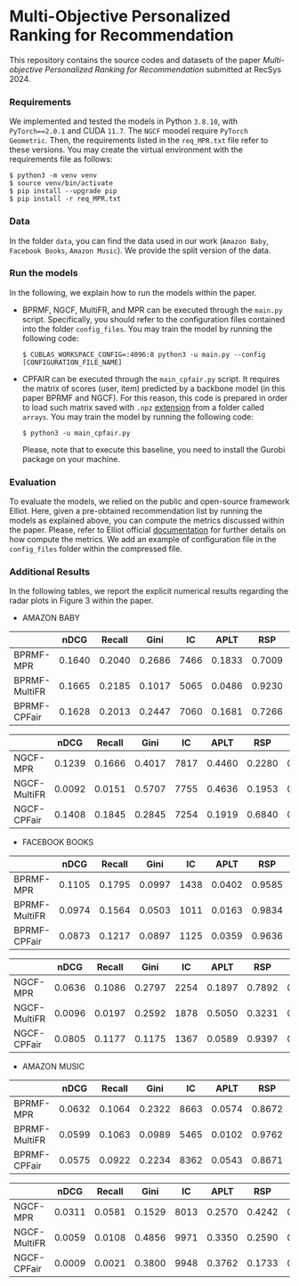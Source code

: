 # Multi-Objective Personalized Ranking for Recommendation
This repository contains the source codes and datasets of the paper _Multi-objective Personalized Ranking for Recommendation_ submitted at RecSys 2024.

### Requirements
We implemented and tested the models in Python `3.8.10`, with `PyTorch==2.0.1` and CUDA `11.7`. The `NGCF` moodel require `PyTorch Geometric`. Then, the requirements listed in the `req_MPR.txt` file refer to these versions. You may create the virtual environment with the requirements file as follows:

```
$ python3 -m venv venv
$ source venv/bin/activate
$ pip install --upgrade pip
$ pip install -r req_MPR.txt
```

### Data
In the folder `data`, you can find the data used in our work (`Amazon Baby`, `Facebook Books`, `Amazon Music`). We provide the split version of the data.

### Run the models
In the following, we explain how to run the models within the paper.
- BPRMF, NGCF, MultiFR, and MPR can be executed through the `main.py` script. Specifically, you should refer to the configuration files contained into the folder `config_files`. You may train the model by running the following code:
  ```
  $ CUBLAS_WORKSPACE_CONFIG=:4096:8 python3 -u main.py --config [CONFIGURATION_FILE_NAME]
  ```
- CPFAIR can be executed through the `main_cpfair.py` script. It requires the matrix of scores (user, item) predicted by a backbone model (in this paper BPRMF and NGCF). For this reason, this code is prepared in order to load such matrix saved with `.npz` [extension](https://numpy.org/doc/stable/reference/generated/numpy.savez_compressed.html) from a folder called `arrays`.  You may train the model by running the following code:
  ```
  $ python3 -u main_cpfair.py
  ```
  Please, note that to execute this baseline, you need to install the Gurobi package on your machine.

### Evaluation
To evaluate the models, we relied on the public and open-source framework Elliot. Here, given a pre-obtained recommendation list by running the models as explained above, you can compute the metrics discussed within the paper. Please, refer to Elliot official [documentation](https://elliot.readthedocs.io/en/latest/) for further details on how compute the metrics. We add an example of configuration file in the `config_files` folder within the compressed file.


### Additional Results
In the following tables, we report the explicit numerical results regarding the radar plots in Figure 3 within the paper.

- AMAZON BABY

|                | **nDCG** | **Recall** | **Gini** | **IC** | **APLT** | **RSP** | **MAD** | **PDU** |
|----------------|----------|------------|----------|--------|----------|---------|---------|---------|
| BPRMF-MPR      | 0.1640   | 0.2040     | 0.2686   | 7466   | 0.1833   | 0.7009  | 0.0418  | 9.0778  |
| BPRMF-MultiFR  | 0.1665   | 0.2185     | 0.1017   | 5065   | 0.0486   | 0.9230  | 0.0396  | 9.2047  |
| BPRMF-CPFair   | 0.1628   | 0.2013     | 0.2447   | 7060   | 0.1681   | 0.7266  | 0.0383  | 9.0959  |


|              | **nDCG** | **Recall** | **Gini** | **IC** | **APLT** | **RSP** | **MAD** | **PDU** |
|--------------|----------|------------|----------|--------|----------|---------|---------|---------|
| NGCF-MPR     | 0.1239   | 0.1666     | 0.4017   | 7817   | 0.4460   | 0.2280  | 0.0509  | 8.8381  |
| NGCF-MultiFR | 0.0092   | 0.0151     | 0.5707   | 7755   | 0.4636   | 0.1953  | 0.0090  | 8.9308  |
| NGCF-CPFair  | 0.1408   | 0.1845     | 0.2845   | 7254   | 0.1919   | 0.6840  | 0.0503  | 9.0890  |

- FACEBOOK BOOKS

|                | **nDCG** | **Recall** | **Gini** | **IC** | **APLT** | **RSP** | **MAD** | **PDU** |
|----------------|----------|------------|----------|--------|----------|---------|---------|---------|
| BPRMF-MPR      | 0.1105   | 0.1795     | 0.0997   | 1438   | 0.0402   | 0.9585  | 0.0130  | 7.8029  |
| BPRMF-MultiFR  | 0.0974   | 0.1564     | 0.0503   | 1011   | 0.0163   | 0.9834  | 0.0086  | 7.8381  |
| BPRMF-CPFair   | 0.0873   | 0.1217     | 0.0897   | 1125   | 0.0359   | 0.9636  | 0.0291  | 7.8297  |


|              | **nDCG** | **Recall** | **Gini** | **IC** | **APLT** | **RSP** | **MAD** | **PDU** |
|--------------|----------|------------|----------|--------|----------|---------|---------|---------|
| NGCF-MPR     | 0.0636   | 0.1086     | 0.2797   | 2254   | 0.1897   | 0.7892  | 0.0070  | 7.7196  |
| NGCF-MultiFR | 0.0096   | 0.0197     | 0.2592   | 1878   | 0.5050   | 0.3231  | 0.0041  | 7.4633  |
| NGCF-CPFair  | 0.0805   | 0.1177     | 0.1175   | 1367   | 0.0589   | 0.9397  | 0.0302  | 7.8145  |


- AMAZON MUSIC

|                | **nDCG** | **Recall** | **Gini** | **IC** | **APLT** | **RSP** | **MAD** | **PDU** |
|----------------|----------|------------|----------|--------|----------|---------|---------|---------|
| BPRMF-MPR      | 0.0632   | 0.1064     | 0.2322   | 8663   | 0.0574   | 0.8672  | 0.0126  | 10.1620 |
| BPRMF-MultiFR  | 0.0599   | 0.1063     | 0.0989   | 5465   | 0.0102   | 0.9762  | 0.0060  | 10.2084 |
| BPRMF-CPFair   | 0.0575   | 0.0922     | 0.2234   | 8362   | 0.0543   | 0.8671  | 0.0277  | 10.1706 |


|              | **nDCG** | **Recall** | **Gini** | **IC** | **APLT** | **RSP** | **MAD** | **PDU** |
|--------------|----------|------------|----------|--------|----------|---------|---------|---------|
| NGCF-MPR     | 0.0311   | 0.0581     | 0.1529   | 8013   | 0.2570   | 0.4242  | 0.0105  | 9.9931  |
| NGCF-MultiFR | 0.0059   | 0.0108     | 0.4856   | 9971   | 0.3350   | 0.2590  | 0.0042  | 9.9456  |
| NGCF-CPFair  | 0.0009   | 0.0021     | 0.3800   | 9948   | 0.3762   | 0.1733  | 0.0003  | 9.9144  |

